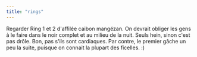 ```yaml
---
title: "rings"
---
```


Regarder Ring 1 et 2 d'affilée caibon mangézan. On devrait obliger les gens à
le faire dans le noir complet et au milieu de la nuit. Seuls hein, sinon c'est
pas drôle. Bon, pas s'ils sont cardiaques. Par contre, le premier gâche un peu
la suite, puisque on connait la plupart des ficelles. :)

